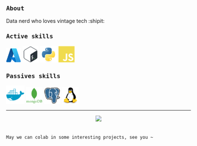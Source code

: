 
### <tt>About</tt>

Data nerd who loves vintage tech :shipit:
### <tt>Active skills</tt>

<section>
  <div>
     <img src="https://github.com/devicons/devicon/blob/master/icons/azure/azure-original.svg" title="Azure" **alt="Azure icon" width="40" height="40"/>
      <img src="https://github.com/devicons/devicon/blob/master/icons/bash/bash-original.svg" title="Bash Scripting" **alt="Bash icon" width="45" height="45"/>
        <img src="https://github.com/devicons/devicon/blob/master/icons/python/python-original.svg" title="Python oriented to Data Science" **alt="Python programming language" width="45" height="45x"/>
      <img src="https://github.com/devicons/devicon/blob/master/icons/javascript/javascript-plain.svg" **alt="JavaScript" title="Web Development language" width="45" height="45"/>
  
  </div>
</section>

### <tt>Passives skills</tt>

<section>
  <div>
     <img src="https://github.com/devicons/devicon/blob/master/icons/docker/docker-plain.svg" title="Docker" **alt="Docker icon" width="50" height="50"/>
        <img src="https://github.com/devicons/devicon/blob/master/icons/mongodb/mongodb-plain-wordmark.svg" title="Mongo DB" **alt="Mongo DB, non relational DB" width="45" height="45x"/>
      <img src="https://github.com/devicons/devicon/blob/master/icons/postgresql/postgresql-original.svg" title="PostgreSQL" **alt="Relational database" width="45" height="45x"/>
    <img src="https://github.com/devicons/devicon/blob/master/icons/linux/linux-original.svg" title="GNU Linux" **alt="Linux OS" width="45" height="45x"/>
  </div>
</section>

---

<!--<a href="http://www.github.com/StanDoge"><img src="https://activity-graph.herokuapp.com/graph?username=StanDoge&bg_color=1c1917&color=ffffff&line=0891b2&point=ffffff&area_color=1c1917&area=true&hide_border=true&custom_title=GitHub%20Commits%20Graph" alt="GitHub Commits Graph" /></a>-->

<div>
  <div id="badge" align="center">
<!--     <img src="https://i.imgur.com/VOq3qUI.gif" width="300"/>  -->
    <img src="https://i.imgur.com/V4a4ehh.jpg" />
    <!-- <img src="https://i.imgur.com/Zzmm8bm.gif" alt="Japanese dog gif" width="300">-->
  </div>
  <br>
<!--   <div id="badges" align="center">
    <a  href="https://www.linkedin.com/in/stanley-melgar-774662231/" target="_blank">
    <img src="https://img.shields.io/badge/LinkedIn-blue?style=for-the-badge&logo=linkedin&logoColor=white" alt="LinkedIn Badge"/>
    </a>
  </div> -->
</div>  

<!-- <div align="center">
  <img height="50%" width="auto" src ="https://github-readme-stats.vercel.app/api?username=standoge&show_icons=true&count_private=true&theme=tokyonight&hide_border=true&hide=issues,contribs&bg_color=00000000">
  <img height="50%" width="auto" src ="https://github-readme-stats.vercel.app/api/top-langs/?username=standoge&layout=compact&hide_border=true&theme=tokyonight&bg_color=00000000&langs_count=6&hide=jupyter%20notebook,tex,css,php&exclude_repo=Pacman-AI">
  <img src ="https://github-readme-streak-stats.herokuapp.com?user=standoge&theme=darcula&hide_border=true&background=FFFFFF00">
  <br>
  <br>
</div> -->

<footer>
  <div id="finalMessage">
  
  ```
  May we can colab in some interesting projects, see you ~ 
  ```
 
  </div>
</footer>

